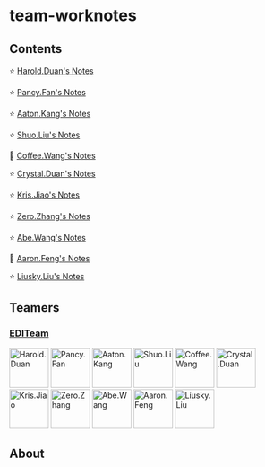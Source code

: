 # team-worknotes

## Contents

:star: [Harold.Duan's Notes](https://github.com/EDITeam/team-worknotes/tree/Harold.Duan)

:star: [Pancy.Fan's Notes](https://github.com/EDITeam/team-worknotes/tree/Pancy.Fan)

:star: [Aaton.Kang's Notes](https://github.com/EDITeam/team-worknotes/tree/Aaton.Kang)

:star: [Shuo.Liu's Notes](https://github.com/EDITeam/team-worknotes/tree/Shuo.Liu)

:star2: [Coffee.Wang's Notes](https://github.com/EDITeam/team-worknotes/tree/Coffee.Wang)

:star: [Crystal.Duan's Notes](https://github.com/EDITeam/team-worknotes/tree/Crystal.Duan)

:star: [Kris.Jiao's Notes](https://github.com/EDITeam/team-worknotes/tree/Kris.Jiao)

:star: [Zero.Zhang's Notes](https://github.com/EDITeam/team-worknotes/tree/Zero.Zhang)

:star: [Abe.Wang's Notes](https://github.com/EDITeam/team-worknotes/tree/Abe.Wang)

:star2: [Aaron.Feng's Notes](https://github.com/EDITeam/team-worknotes/tree/Aaron.Feng)

:star: [Liusky.Liu's Notes](https://github.com/EDITeam/team-worknotes/tree/Liusky.Liu)

## Teamers

<h3 align="left">
  <a href="https://github.com/EDITeam">EDITeam</a>
</h3>
<p align="left">
  <a href="https://github.com/haroldduan"><img src="https://avatars2.githubusercontent.com/u/16353458?s=400&v=4" width="70" alt="Harold.Duan" /></a>
  <a href="https://github.com/fancys"><img src="https://avatars3.githubusercontent.com/u/4202696?s=400&v=4" width="70" alt="Pancy.Fan" /></a>
  <a href="https://github.com/Aton5859"><img src="https://avatars2.githubusercontent.com/u/28555389?s=400&v=4" width="70" alt="Aaton.Kang" /></a>
  <a href="https://github.com/LsKeke"><img src="https://avatars1.githubusercontent.com/u/45222954?s=400&v=4" width="70" alt="Shuo.Liu" /></a>
  <a href="https://github.com/wangpenghuix" title="Goodman"><img src="https://avatars3.githubusercontent.com/u/43561846?s=400&v=4" width="70" alt="Coffee.Wang" /></a>
  <a href="https://github.com/810688493"><img src="https://avatars1.githubusercontent.com/u/48113336?s=400&v=4" width="70" alt="Crystal.Duan" /></a>
  <a href="https://github.com/MRJiaoWL"><img src="https://avatars2.githubusercontent.com/u/46592171?s=400&v=4" width="70" alt="Kris.Jiao" /></a>
  <a href="https://github.com/okzhangyu"><img src="https://avatars0.githubusercontent.com/u/41094697?s=400&v=4" width="70" alt="Zero.Zhang" /></a>
  <a href="https://github.com/wanghaoAbe"><img src="https://avatars1.githubusercontent.com/u/47651011?s=400&v=4" width="70" alt="Abe.Wang" /></a>
  <a href="https://github.com/fnglei" title="Goodman"><img src="https://avatars2.githubusercontent.com/u/48943894?s=400&v=4" width="70" alt="Aaron.Feng" /></a>
  <a href="https://github.com/liuSky001"><img src="https://avatars2.githubusercontent.com/u/23123638?s=400&v=4" width="70" alt="Liusky.Liu" /></a>
</p>

## About